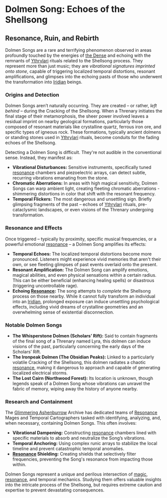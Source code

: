 # Dolmen Song: Echoes of the Shellsong

## Resonance, Ruin, and Rebirth

Dolmen Songs are a rare and terrifying phenomenon observed in areas profoundly touched by the energies of [the Dense](/geography/cosmology/plane-of-existance/the-dense.md) and echoing with the remnants of [Ythrylari](/being/species/ythrylari.md) rituals related to the Shellsong process. They represent more than just music; they are *vibrational signatures imprinted onto stone*, capable of triggering localized temporal distortions, resonant amplifications, and glimpses into the echoing pasts of those who underwent the transformation into [Iridian](/being/species/iridian.md) beings.

### Origins and Detection

Dolmen Songs aren’t naturally occurring. They are created – or rather, *left behind* – during the Cracking of the Shellsong. When a Threnary initiates the final stage of their metamorphosis, the sheer power involved leaves a residual imprint on nearby geological formations, particularly those composed of resonant materials like crystalline quartz, ferrous iron ore, and specific types of igneous rock. These formations, typically ancient dolmens or standing stones used in [Ythrylari](/being/species/ythrylari.md) rituals, become conduits for the fading echoes of the Shellsong.

Detecting a Dolmen Song is difficult. They're not audible in the conventional sense. Instead, they manifest as:

*   **Vibrational Disturbances:** Sensitive instruments, specifically tuned [resonance](/structure/mechanic/resonance.md) chambers and piezoelectric arrays, can detect subtle, recurring vibrations emanating from the stone.
*   **Chromatic Aberrations:** In areas with high magical sensitivity, Dolmen Songs can warp ambient light, creating fleeting chromatic aberrations - shimmering distortions in color that shift with the resonant frequency.
*   **Temporal Flickers:** The most dangerous and unsettling sign. Briefly glimpsing fragments of the past – echoes of [Ythrylari](/being/species/ythrylari.md) rituals, pre-cataclysmic landscapes, or even visions of the Threnary undergoing transformation.

### Resonance and Effects

Once triggered – typically by proximity, specific musical frequencies, or a powerful emotional [resonance](/structure/mechanic/resonance.md) – a Dolmen Song amplifies its effects:

*   **Temporal Echoes:** The localized temporal distortions become more pronounced. Listeners might experience vivid memories that aren't their own, or see fleeting glimpses of past events overlaid onto the present.
*   **Resonant Amplification:** The Dolmen Song can amplify emotions, magical abilities, and even physical sensations within a certain radius. This can be either beneficial (enhancing healing spells) or disastrous (triggering uncontrollable rage).
*   **Echoing [Resonance](/structure/mechanic/resonance.md):** The song attempts to *complete* the Shellsong process on those nearby. While it cannot fully transform an individual into an [Iridian](/being/species/iridian.md), prolonged exposure can induce unsettling psychological effects, including vivid dreams of crystalline geometries and an overwhelming sense of existential disconnection.

### Notable Dolmen Songs

*   **The Whisperstone Dolmen (Scholars’ Rift):** Said to contain fragments of the final song of a Threnary named Lyra, this dolmen can induce visions of the past, particularly concerning the early days of the Scholars’ Rift.
*   **The Ironpeak Dolmen (The Obsidian Peaks):** Linked to a particularly volatile Cracking of the Shellsong, this dolmen radiates a chaotic [resonance](/structure/mechanic/resonance.md), making it dangerous to approach and capable of generating localized electrical storms.
*   **The Lost Cairn (Northwood Forest):**  Its location is unknown, though legends speak of a Dolmen Song whose vibrations can unravel the fabric of memory, wiping away the history of anyone nearby.

### Research and Containment

The [Glimmering Ashenburrow](/geography/settlement/city/glimmering-ashenburrow.md) Archive has dedicated teams of [Resonance](/structure/mechanic/resonance.md) Mages and Temporal Cartographers tasked with identifying, analyzing, and, when necessary, containing Dolmen Songs. This often involves:

*   **Vibrational Dampening:** Constructing [resonance](/structure/mechanic/resonance.md) chambers lined with specific materials to absorb and neutralize the Song’s vibrations.
*   **Temporal Anchoring:**  Using complex runic arrays to stabilize the local timeline and prevent catastrophic temporal anomalies.
*   **[Resonance](/structure/mechanic/resonance.md) Shielding:**  Creating shields that selectively filter frequencies, preventing the Song's resonance from impacting those within.

Dolmen Songs represent a unique and perilous intersection of [magic](/structure/mechanic/magic.md), [resonance](/structure/mechanic/resonance.md), and temporal mechanics. Studying them offers valuable insights into the intricate process of the Shellsong, but requires extreme caution and expertise to prevent devastating consequences.
